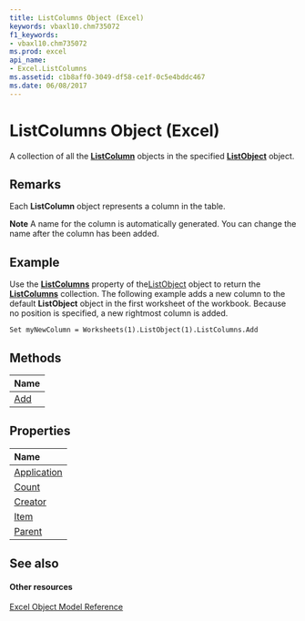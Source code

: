 ```yaml
---
title: ListColumns Object (Excel)
keywords: vbaxl10.chm735072
f1_keywords:
- vbaxl10.chm735072
ms.prod: excel
api_name:
- Excel.ListColumns
ms.assetid: c1b8aff0-3049-df58-ce1f-0c5e4bddc467
ms.date: 06/08/2017
---
```



# ListColumns Object (Excel)

A collection of all the **[ListColumn](listcolumn-object-excel.md)** objects in the specified **[ListObject](listobject-object-excel.md)** object.


## Remarks

 Each **ListColumn** object represents a column in the table.


 **Note**  A name for the column is automatically generated. You can change the name after the column has been added.


## Example

Use the **[ListColumns](listobject-listcolumns-property-excel.md)** property of the[ListObject](listobject-object-excel.md) object to return the **[ListColumns](listcolumns-object-excel.md)** collection. The following example adds a new column to the default **ListObject** object in the first worksheet of the workbook. Because no position is specified, a new rightmost column is added.


```
Set myNewColumn = Worksheets(1).ListObject(1).ListColumns.Add
```


## Methods



|**Name**|
|:-----|
|[Add](listcolumns-add-method-excel.md)|

## Properties



|**Name**|
|:-----|
|[Application](listcolumns-application-property-excel.md)|
|[Count](listcolumns-count-property-excel.md)|
|[Creator](listcolumns-creator-property-excel.md)|
|[Item](listcolumns-item-property-excel.md)|
|[Parent](listcolumns-parent-property-excel.md)|

## See also


#### Other resources


[Excel Object Model Reference](http://msdn.microsoft.com/library/11ea8598-8a20-92d5-f98b-0da04263bf2c%28Office.15%29.aspx)
